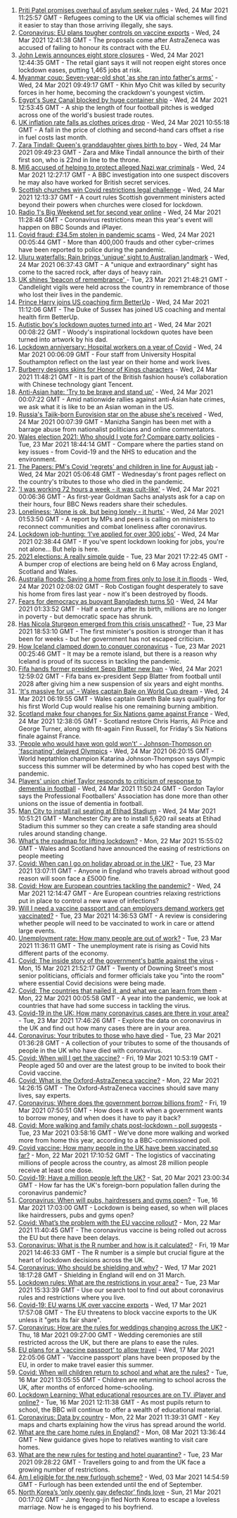 1. [Priti Patel promises overhaul of asylum seeker rules](https://www.bbc.co.uk/news/uk-politics-56500680) - Wed, 24 Mar 2021 11:25:57 GMT - Refugees coming to the UK via official schemes will find it easier to stay than those arriving illegally, she says.
2. [Coronavirus: EU plans tougher controls on vaccine exports](https://www.bbc.co.uk/news/world-europe-56509521) - Wed, 24 Mar 2021 12:41:38 GMT - The proposals come after AstraZeneca was accused of failing to honour its contract with the EU.
3. [John Lewis announces eight store closures](https://www.bbc.co.uk/news/business-56511374) - Wed, 24 Mar 2021 12:44:35 GMT - The retail giant says it will not reopen eight stores once lockdown eases, putting 1,465 jobs at risk.
4. [Myanmar coup: Seven-year-old shot 'as she ran into father's arms'](https://www.bbc.co.uk/news/world-asia-56501871) - Wed, 24 Mar 2021 09:49:17 GMT - Khin Myo Chit was killed by security forces in her home, becoming the crackdown's youngest victim.
5. [Egypt's Suez Canal blocked by huge container ship](https://www.bbc.co.uk/news/world-middle-east-56505413) - Wed, 24 Mar 2021 12:53:45 GMT - A ship the length of four football pitches is wedged across one of the world's busiest trade routes.
6. [UK inflation rate falls as clothes prices drop](https://www.bbc.co.uk/news/business-56502286) - Wed, 24 Mar 2021 10:55:18 GMT - A fall in the price of clothing and second-hand cars offset a rise in fuel costs last month.
7. [Zara Tindall: Queen's granddaughter gives birth to boy](https://www.bbc.co.uk/news/uk-56507098) - Wed, 24 Mar 2021 09:49:23 GMT - Zara and Mike Tindall announce the birth of their first son, who is 22nd in line to the throne.
8. [MI6 accused of helping to protect alleged Nazi war criminals](https://www.bbc.co.uk/news/uk-56484655) - Wed, 24 Mar 2021 12:27:17 GMT - A BBC investigation into one suspect discovers he may also have worked for British secret services.
9. [Scottish churches win Covid restrictions legal challenge](https://www.bbc.co.uk/news/uk-scotland-56511585) - Wed, 24 Mar 2021 12:13:37 GMT - A court rules Scottish government ministers acted beyond their powers when churches were closed for lockdown.
10. [Radio 1's Big Weekend set for second year online](https://www.bbc.co.uk/news/newsbeat-56509869) - Wed, 24 Mar 2021 11:28:48 GMT - Coronavirus restrictions mean this year's event will happen on BBC Sounds and iPlayer.
11. [Covid fraud: £34.5m stolen in pandemic scams](https://www.bbc.co.uk/news/technology-56499886) - Wed, 24 Mar 2021 00:05:44 GMT - More than 400,000 frauds and other cyber-crimes have been reported to police during the pandemic.
12. [Uluru waterfalls: Rain brings 'unique' sight to Australian landmark](https://www.bbc.co.uk/news/world-australia-56506799) - Wed, 24 Mar 2021 06:37:43 GMT - A "unique and extraordinary" sight has come to the sacred rock, after days of heavy rain.
13. [UK shines 'beacon of remembrance' ](https://www.bbc.co.uk/news/uk-56505153) - Tue, 23 Mar 2021 21:48:21 GMT - Candlelight vigils were held across the country in remembrance of those who lost their lives in the pandemic.
14. [Prince Harry joins US coaching firm BetterUp](https://www.bbc.co.uk/news/world-56510583) - Wed, 24 Mar 2021 11:12:06 GMT - The Duke of Sussex has joined US coaching and mental health firm BetterUp.
15. [Autistic boy's lockdown quotes turned into art](https://www.bbc.co.uk/news/uk-england-london-56447846) - Wed, 24 Mar 2021 00:08:22 GMT - Woody's inspirational lockdown quotes have been turned into artwork by his dad.
16. [Lockdown anniversary: Hospital workers on a year of Covid](https://www.bbc.co.uk/news/health-56450961) - Wed, 24 Mar 2021 00:06:09 GMT - Four staff from University Hospital Southampton reflect on the last year on their home and work lives.
17. [Burberry designs skins for Honor of Kings characters](https://www.bbc.co.uk/news/technology-56511343) - Wed, 24 Mar 2021 11:48:21 GMT - It is part of the British fashion house’s collaboration with Chinese technology giant Tencent.
18. [Anti-Asian hate: 'Try to be brave and stand up'](https://www.bbc.co.uk/news/world-us-canada-56501642) - Wed, 24 Mar 2021 00:07:22 GMT - Amid nationwide rallies against anti-Asian hate crimes, we ask what it is like to be an Asian woman in the US.
19. [Russia's Tajik-born Eurovision star on the abuse she's received](https://www.bbc.co.uk/news/world-europe-56501561) - Wed, 24 Mar 2021 00:07:39 GMT - Manizha Sangin has been met with a barrage abuse from nationalist politicians and online commentators.
20. [Wales election 2021: Who should I vote for? Compare party policies](https://www.bbc.co.uk/news/uk-wales-politics-56499726) - Tue, 23 Mar 2021 18:44:14 GMT - Compare where the parties stand on key issues - from Covid-19 and the NHS to education and the environment.
21. [The Papers: PM's Covid 'regrets' and children in line for August jab](https://www.bbc.co.uk/news/blogs-the-papers-56505183) - Wed, 24 Mar 2021 05:06:48 GMT - Wednesday's front pages reflect on the country's tributes to those who died in the pandemic.
22. ['I was working 72 hours a week - it was cult-like'](https://www.bbc.co.uk/news/business-56496883) - Wed, 24 Mar 2021 00:06:36 GMT - As first-year Goldman Sachs analysts ask for a cap on their hours, four BBC News readers share their schedules.
23. [Loneliness: 'Alone is ok, but being lonely - it hurts'](https://www.bbc.co.uk/news/uk-politics-56498227) - Wed, 24 Mar 2021 01:53:50 GMT - A report by MPs and peers is calling on ministers to reconnect communities and combat loneliness after coronavirus.
24. [Lockdown job-hunting: ‘I’ve applied for over 300 jobs’](https://www.bbc.co.uk/news/newsbeat-56417334) - Wed, 24 Mar 2021 02:38:44 GMT - If you've spent lockdown looking for jobs, you're not alone... But help is here.
25. [2021 elections: A really simple guide](https://www.bbc.co.uk/news/uk-politics-56286643) - Tue, 23 Mar 2021 17:22:45 GMT - A bumper crop of elections are being held on 6 May across England, Scotland and Wales.
26. [Australia floods: Saving a home from fires only to lose it in floods](https://www.bbc.co.uk/news/world-australia-56479546) - Wed, 24 Mar 2021 02:08:02 GMT - Rob Costigan fought desperately to save his home from fires last year - now it's been destroyed by floods.
27. [Fears for democracy as buoyant Bangladesh turns 50](https://www.bbc.co.uk/news/world-asia-56433279) - Wed, 24 Mar 2021 01:33:52 GMT - Half a century after its birth, millions are no longer in poverty - but democratic space has shrunk.
28. [Has Nicola Sturgeon emerged from this crisis unscathed?](https://www.bbc.co.uk/news/uk-scotland-56503158) - Tue, 23 Mar 2021 18:53:10 GMT - The first minister's position is stronger than it has been for weeks - but her government has not escaped criticism.
29. [How Iceland clamped down to conquer coronavirus](https://www.bbc.co.uk/news/world-europe-56412790) - Tue, 23 Mar 2021 00:25:46 GMT - It may be a remote island, but there is a reason why Iceland is proud of its success in tackling the pandemic.
30. [Fifa hands former president Sepp Blatter new ban](https://www.bbc.co.uk/sport/football/56508619) - Wed, 24 Mar 2021 12:59:02 GMT - Fifa bans ex-president Sepp Blatter from football until 2028 after giving him a new suspension of six years and eight months.
31. ['It's massive for us' - Wales captain Bale on World Cup dream](https://www.bbc.co.uk/sport/football/56499759) - Wed, 24 Mar 2021 06:19:55 GMT - Wales captain Gareth Bale says qualifying for his first World Cup would realise his one remaining burning ambition.
32. [Scotland make four changes for Six Nations game against France](https://www.bbc.co.uk/sport/rugby-union/56510973) - Wed, 24 Mar 2021 12:38:05 GMT - Scotland restore Chris Harris, Ali Price and George Turner, along with fit-again Finn Russell, for Friday's Six Nations finale against France.
33. ['People who would have won gold won't' - Johnson-Thompson on 'fascinating' delayed Olympics](https://www.bbc.co.uk/sport/athletics/56487854) - Wed, 24 Mar 2021 06:20:15 GMT - World heptathlon champion Katarina Johnson-Thompson says Olympic success this summer will be determined by who has coped best with the pandemic.
34. [Players' union chief Taylor responds to criticism of response to dementia in football](https://www.bbc.co.uk/sport/football/56502170) - Wed, 24 Mar 2021 11:50:24 GMT - Gordon Taylor says the Professional Footballers' Association has done more than other unions on the issue of dementia in football.
35. [Man City to install rail seating at Etihad Stadium](https://www.bbc.co.uk/sport/football/56507974) - Wed, 24 Mar 2021 10:51:21 GMT - Manchester City are to install 5,620 rail seats at Etihad Stadium this summer so they can create a safe standing area should rules around standing change.
36. [What's the roadmap for lifting lockdown?](https://www.bbc.co.uk/news/explainers-52530518) - Mon, 22 Mar 2021 15:55:02 GMT - Wales and Scotland have announced the easing of restrictions on people meeting
37. [Covid: When can I go on holiday abroad or in the UK?](https://www.bbc.co.uk/news/explainers-52646738) - Tue, 23 Mar 2021 13:07:11 GMT - Anyone in England who travels abroad without good reason will soon face a £5000 fine.
38. [Covid: How are European countries tackling the pandemic?](https://www.bbc.co.uk/news/explainers-53640249) - Wed, 24 Mar 2021 12:14:47 GMT - Are European countries relaxing restrictions put in place to control a new wave of infections?
39. [Will I need a vaccine passport and can employers demand workers get vaccinated?](https://www.bbc.co.uk/news/explainers-55718553) - Tue, 23 Mar 2021 14:36:53 GMT - A review is considering whether people will need to be vaccinated to work in care or attend large events.
40. [Unemployment rate: How many people are out of work?](https://www.bbc.co.uk/news/business-52660591) - Tue, 23 Mar 2021 11:36:11 GMT - The unemployment rate is rising as Covid hits different parts of the economy.
41. [Covid: The inside story of the government's battle against the virus](https://www.bbc.co.uk/news/uk-politics-56361599) - Mon, 15 Mar 2021 21:52:17 GMT - Twenty of Downing Street's most senior politicians, officials and former officials take you "into the room" where essential Covid decisions were being made.
42. [Covid: The countries that nailed it, and what we can learn from them](https://www.bbc.co.uk/news/uk-56455030) - Mon, 22 Mar 2021 00:05:58 GMT - A year into the pandemic, we look at countries that have had some success in tackling the virus.
43. [Covid-19 in the UK: How many coronavirus cases are there in your area?](https://www.bbc.co.uk/news/uk-51768274) - Tue, 23 Mar 2021 17:46:26 GMT - Explore the data on coronavirus in the UK and find out how many cases there are in your area.
44. [Coronavirus: Your tributes to those who have died](https://www.bbc.co.uk/news/uk-52676411) - Tue, 23 Mar 2021 01:36:28 GMT - A collection of your tributes to some of the thousands of people in the UK who have died with coronavirus.
45. [Covid: When will I get the vaccine?](https://www.bbc.co.uk/news/health-55045639) - Fri, 19 Mar 2021 10:53:19 GMT - People aged 50 and over are the latest group to be invited to book their Covid vaccine.
46. [Covid: What is the Oxford-AstraZeneca vaccine?](https://www.bbc.co.uk/news/health-55302595) - Mon, 22 Mar 2021 14:26:15 GMT - The Oxford-AstraZeneca vaccines should save many lives, say experts.
47. [Coronavirus: Where does the government borrow billions from?](https://www.bbc.co.uk/news/business-50504151) - Fri, 19 Mar 2021 07:50:51 GMT - How does it work when a government wants to borrow money, and when does it have to pay it back?
48. [Covid: More walking and family chats post-lockdown - poll suggests](https://www.bbc.co.uk/news/uk-56490823) - Tue, 23 Mar 2021 03:58:16 GMT - We've done more walking and worked more from home this year, according to a BBC-commissioned poll.
49. [Covid vaccine: How many people in the UK have been vaccinated so far?](https://www.bbc.co.uk/news/health-55274833) - Mon, 22 Mar 2021 17:10:52 GMT - The logistics of vaccinating millions of people across the country, as almost 28 million people receive at least one dose.
50. [Covid-19: Have a million people left the UK?](https://www.bbc.co.uk/news/uk-56435100) - Sat, 20 Mar 2021 23:00:34 GMT - How far has the UK's foreign-born population fallen during the coronavirus pandemic?
51. [Coronavirus: When will pubs, hairdressers and gyms open?](https://www.bbc.co.uk/news/explainers-53349989) - Tue, 16 Mar 2021 17:03:00 GMT - Lockdown is being eased, so when will places like hairdressers, pubs and gyms open?
52. [Covid: What’s the problem with the EU vaccine rollout?](https://www.bbc.co.uk/news/explainers-52380823) - Mon, 22 Mar 2021 11:40:45 GMT - The coronavirus vaccine is being rolled out across the EU but there have been delays.
53. [Coronavirus: What is the R number and how is it calculated?](https://www.bbc.co.uk/news/health-52473523) - Fri, 19 Mar 2021 14:46:33 GMT - The R number is a simple but crucial figure at the heart of lockdown decisions across the UK.
54. [Coronavirus: Who should be shielding and why?](https://www.bbc.co.uk/news/health-51997151) - Wed, 17 Mar 2021 18:17:28 GMT - Shielding in England will end on 31 March.
55. [Lockdown rules: What are the restrictions in your area?](https://www.bbc.co.uk/news/uk-54373904) - Tue, 23 Mar 2021 15:33:39 GMT - Use our search tool to find out about coronavirus rules and restrictions where you live.
56. [Covid-19: EU warns UK over vaccine exports](https://www.bbc.co.uk/news/45877605) - Wed, 17 Mar 2021 17:57:08 GMT - The EU threatens to block vaccine exports to the UK unless it "gets its fair share".
57. [Coronavirus: How are the rules for weddings changing across the UK?](https://www.bbc.co.uk/news/explainers-52811509) - Thu, 18 Mar 2021 09:27:00 GMT - Wedding ceremonies are still restricted across the UK, but there are plans to ease the rules.
58. [EU plans for a 'vaccine passport' to allow travel](https://www.bbc.co.uk/news/world-europe-56436910) - Wed, 17 Mar 2021 22:05:06 GMT - 'Vaccine passport' plans have been proposed by the EU, in order to make travel easier this summer.
59. [Covid: When will children return to school and what are the rules?](https://www.bbc.co.uk/news/education-51643556) - Tue, 16 Mar 2021 13:05:55 GMT - Children are returning to school across the UK, after months of enforced home-schooling.
60. [Lockdown Learning: What educational resources are on TV, iPlayer and online?](https://www.bbc.co.uk/news/education-55591821) - Tue, 16 Mar 2021 12:11:38 GMT - As most pupils return to school, the BBC will continue to offer a wealth of educational material.
61. [Coronavirus: Data by country](https://www.bbc.co.uk/news/world-51235105) - Mon, 22 Mar 2021 11:39:31 GMT - Key maps and charts explaining how the virus has spread around the world.
62. [What are the care home rules in England?](https://www.bbc.co.uk/news/explainers-53503712) - Mon, 08 Mar 2021 13:36:44 GMT - New guidance gives hope to relatives wanting to visit care homes.
63. [What are the new rules for testing and hotel quarantine?](https://www.bbc.co.uk/news/explainers-52544307) - Tue, 23 Mar 2021 09:28:22 GMT - Travellers going to and from the UK face a growing number of restrictions.
64. [Am I eligible for the new furlough scheme?](https://www.bbc.co.uk/news/explainers-52135342) - Wed, 03 Mar 2021 14:54:59 GMT - Furlough has been extended until the end of September.
65. [North Korea’s ‘only openly gay defector’ finds love](https://www.bbc.co.uk/news/world-asia-56323825) - Sun, 21 Mar 2021 00:17:02 GMT - Jang Yeong-jin fled North Korea to escape a loveless marriage. Now he is engaged to his boyfriend.
